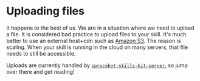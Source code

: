 # Uploading files
It happens to the best of us. We are in a situation where we need to upload a file. It is considered bad practice to upload files to your skill. It's much better to use an external host+cdn such as [Amazon S3](https://aws.amazon.com/s3). The reason is scaling. When your skill is running in the cloud on many servers, that file needs to still be accessible.

Uploads are currently handled by [`sprucebot-skills-kit-server`](https://github.com/sprucelabsai/sprucebot-skills-kit-server), so jump over there and get reading!